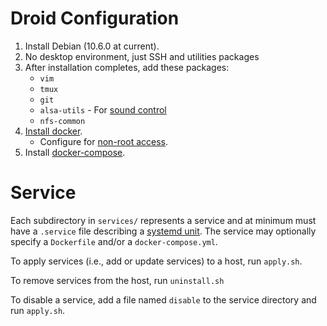 # Droid Configuration

1. Install Debian (10.6.0 at current).
2. No desktop environment, just SSH and utilities packages
3. After installation completes, add these packages:
    * `vim`
    * `tmux`
    * `git`
    * `alsa-utils` - For [sound control](https://unix.stackexchange.com/a/21090)
    * `nfs-common`
4. [Install docker](https://docs.docker.com/engine/install/debian/).
    * Configure for [non-root access](https://docs.docker.com/engine/install/linux-postinstall/).
5. Install [docker-compose](https://docs.docker.com/compose/install/).

# Service

Each subdirectory in `services/` represents a service and at minimum must have a `.service` file describing a [systemd unit](https://www.freedesktop.org/software/systemd/man/systemd.unit.html). The service may optionally specify a `Dockerfile` and/or a `docker-compose.yml`.

To apply services (i.e., add or update services) to a host, run `apply.sh`.

To remove services from the host, run `uninstall.sh`

To disable a service, add a file named `disable` to the service directory and run `apply.sh`.